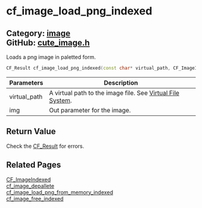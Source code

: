 [//]: # (This file is automatically generated by Cute Framework's docs parser.)
[//]: # (Do not edit this file by hand!)
[//]: # (See: https://github.com/RandyGaul/cute_framework/blob/master/samples/docs_parser.cpp)
[](../header.md ':include')

# cf_image_load_png_indexed

Category: [image](/api_reference?id=image)  
GitHub: [cute_image.h](https://github.com/RandyGaul/cute_framework/blob/master/include/cute_image.h)  
---

Loads a png image in paletted form.

```cpp
CF_Result cf_image_load_png_indexed(const char* virtual_path, CF_ImageIndexed* img);
```

Parameters | Description
--- | ---
virtual_path | A virtual path to the image file. See [Virtual File System](https://randygaul.github.io/cute_framework/#/topics/virtual_file_system).
img | Out parameter for the image.

## Return Value

Check the [CF_Result](/utility/cf_result.md) for errors.

## Related Pages

[CF_ImageIndexed](/image/cf_imageindexed.md)  
[cf_image_depallete](/image/cf_image_depallete.md)  
[cf_image_load_png_from_memory_indexed](/image/cf_image_load_png_from_memory_indexed.md)  
[cf_image_free_indexed](/image/cf_image_free_indexed.md)  
